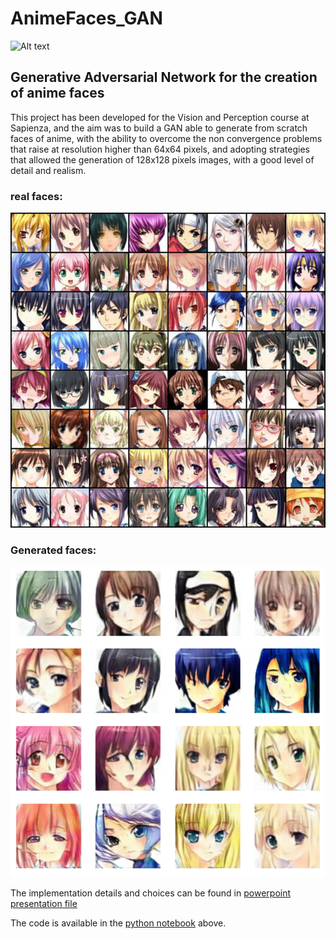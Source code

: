 # AnimeFaces_GAN
![Alt text](images/generative-adversarial-network.png?raw=true "GAN structure")
## Generative Adversarial Network for the creation of anime faces

This project has been developed for the Vision and Perception course at Sapienza, and the aim was to build a GAN able to generate from scratch faces of anime, with the ability to overcome the non convergence problems that raise at resolution higher than 64x64 pixels, and adopting strategies that allowed the generation of 128x128 pixels images, with a good level of detail and realism. 

### real faces:
![Alt text](images/image_2021-02-11_16-33-17.png?raw=true "Sample Image")

### Generated faces:
![Alt text](images/image_2021-02-11_16-10-46.png?raw=true "Sample Image")

The implementation details and choices can be found in [powerpoint presentation file](FinalProjectPresentation_Maselli_Zappia.pptx)

The code is available in the [python notebook](LSGAN_Anime_Faces_Generation.ipynb) above.


